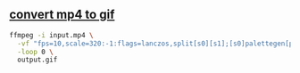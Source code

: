 ## [convert mp4 to gif](https://superuser.com/questions/556029/how-do-i-convert-a-video-to-gif-using-ffmpeg-with-reasonable-quality)
```bash
ffmpeg -i input.mp4 \
  -vf "fps=10,scale=320:-1:flags=lanczos,split[s0][s1];[s0]palettegen[p];[s1][p]paletteuse" \
  -loop 0 \
  output.gif
```
